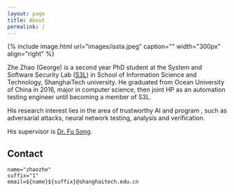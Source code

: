 ```yaml
---
layout: page
title: About
permalink: /
---
```


{% include image.html url="images/issta.jpeg" caption="" width="300px" align="right" %}

Zhe Zhao (George) is a second year PhD student at the System and Software Security Lab (<a href="http://s3l.shanghaitech.edu.cn/">S3L</a>) in School of Information Science and Technology, ShanghaiTech university. 
He graduated from Ocean University of China in 2016, 
major in computer science, 
then joint HP as an automation testing engineer 
until becoming a member of S3L.

His research interest lies in the area of trustworthy AI and program , 
such as adversarial attacks, neural network testing, analysis and verification. 
<!-- He is currently doing research in defining code coverage metrics for GPU programs and automated test case generation, reduction and execution. --> 
His supervisor is <a href="http://faculty.sist.shanghaitech.edu.cn/faculty/songfu/">Dr. Fu Song</a>.

## Contact

<pre>
<code class="language-bash hljs">name=<span class="hljs-string">"zhaozhe"</span>
suffix=<span class="hljs-string">"1"</span>
email=<span class="hljs-variable">${name}</span><span class="hljs-variable">${suffix}</span>@shanghaitech.edu.cn
</code></pre>
